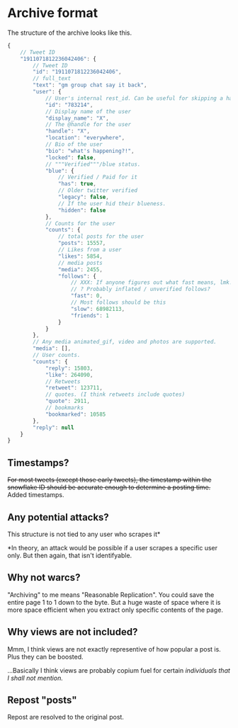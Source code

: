 # Archive format

The structure of the archive looks like this.

```js
{
    // Tweet ID
    "1911071812236042406": {
        // Tweet ID
        "id": "1911071812236042406",
        // full_text
        "text": "gm group chat say it back",
        "user": {
            // User's internal rest_id. Can be useful for skipping a handle to a rest_id lookup
            "id": "783214",
            // Display name of the user
            "display_name": "X",
            // The @handle for the user
            "handle": "X",
            "location": "everywhere",
            // Bio of the user
            "bio": "what's happening?!",
            "locked": false,
            // """Verified"""/blue status.
            "blue": {
                // Verified / Paid for it
                "has": true,
                // Older twitter verified
                "legacy": false,
                // If the user hid their blueness.
                "hidden": false
            },
            // Counts for the user
            "counts": {
                // total posts for the user
                "posts": 15557,
                // Likes from a user
                "likes": 5854,
                // media posts
                "media": 2455,
                "follows": {
                    // XXX: If anyone figures out what fast means, lmk.
                    // ? Probably inflated / unverified follows?
                    "fast": 0,
                    // Most follows should be this
                    "slow": 68982113,
                    "friends": 1
                }
            }
        },
        // Any media animated_gif, video and photos are supported.
        "media": [],
        // User counts.
        "counts": {
            "reply": 15803,
            "like": 264090,
            // Retweets
            "retweet": 123711,
            // quotes. (I think retweets include quotes)
            "quote": 2911,
            // bookmarks
            "bookmarked": 10585
        },
        "reply": null
    }
}
```

## Timestamps?

~~For most tweets (except those early tweets), the timestamp within the snowflake ID should be accurate enough to determine a posting time.~~ Added timestamps.

## Any potential attacks?

This structure is not tied to any user who scrapes it\*

\*In theory, an attack would be possible if a user scrapes a specific user only. But then again, that isn't identifyable.

## Why not warcs?

"Archiving" to me means "Reasonable Replication". You could save the entire page 1 to 1 down to the byte. But a huge waste of space where it is more space efficient when you extract only specific contents of the page.

## Why views are not included?

Mmm, I think views are not exactly representive of how popular a post is. Plus they can be boosted.  

...Basically I think views are probably copium fuel for certain *individuals that I shall not mention.*

## Repost "posts"

Repost are resolved to the original post.